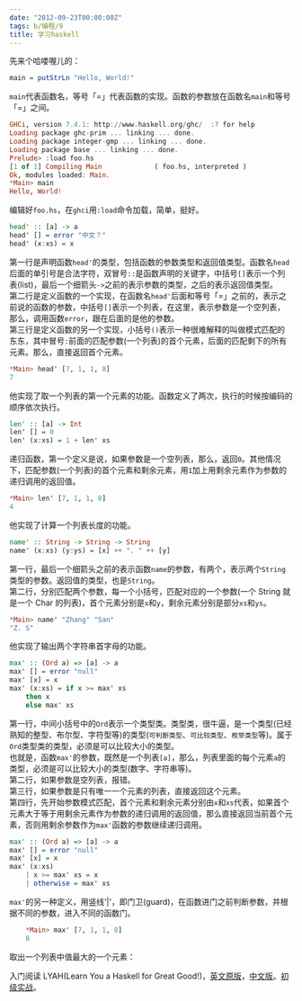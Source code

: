 ```yaml
---
date: "2012-09-23T00:00:00Z"
tags: b/编程/9
title: 学习haskell
---
```


先来个哈喽喔儿的：

```haskell
main = putStrLn "Hello, World!"
```

`main`代表函数名，等号「=」代表函数的实现。函数的参数放在函数名`main`和等号「=」之间。

```haskell
GHCi, version 7.4.1: http://www.haskell.org/ghc/  :? for help
Loading package ghc-prim ... linking ... done.
Loading package integer-gmp ... linking ... done.
Loading package base ... linking ... done.
Prelude> :load foo.hs
[1 of 1] Compiling Main             ( foo.hs, interpreted )
Ok, modules loaded: Main.
*Main> main
Hello, World!
```

编辑好`foo.hs`，在`ghci`用`:load`命令加载，简单，挺好。

```haskell
head' :: [a] -> a
head' [] = error "中文？"
head' (x:xs) = x
```

第一行是声明函数`head'`的类型，包括函数的参数类型和返回值类型。函数名`head`后面的单引号是合法字符，双冒号`::`是函数声明的关键字，中括号`[]`表示一个列表(list)，最后一个细箭头`->`之前的表示参数的类型，之后的表示返回值类型。  
第二行是定义函数的一个实现，在函数名`head'`后面和等号「=」之前的，表示之前说的函数的参数，中括号`[]`表示一个列表，在这里，表示参数是一个空列表，那么，调用函数`error`，跟在后面的是他的参数。  
第三行是定义函数的另一个实现，小括号`()`表示一种很难解释的叫做模式匹配的东东，其中冒号`:`前面的匹配参数(一个列表)的首个元素，后面的匹配剩下的所有元素。那么，直接返回首个元素。

```haskell
*Main> head' [7, 1, 1, 8]
7
```

他实现了取一个列表的第一个元素的功能。函数定义了两次，执行的时候按编码的顺序依次执行。

```haskell
len' :: [a] -> Int
len' [] = 0
len' (x:xs) = 1 + len' xs
```

递归函数，第一个定义是说，如果参数是一个空列表，那么，返回`0`。其他情况下，匹配参数(一个列表)的首个元素和剩余元素，用`1`加上用剩余元素作为参数的递归调用的返回值。

```haskell
*Main> len' [7, 1, 1, 8]
4
```

他实现了计算一个列表长度的功能。

```haskell
name' :: String -> String -> String
name' (x:xs) (y:ys) = [x] ++ ". " ++ [y]
```

第一行，最后一个细箭头之前的表示函数`name`的参数，有两个，表示两个`String`类型的参数。返回值的类型，也是`String`。  
第二行，分别匹配两个参数，每一个小括号，匹配对应的一个参数(一个 String 就是一个 Char 的列表)，首个元素分别是`x`和`y`，剩余元素分别是部分`xs`和`ys`。

```haskell
*Main> name' "Zhang" "San"
"Z. S"
```

他实现了输出两个字符串首字母的功能。

```haskell
max' :: (Ord a) => [a] -> a
max' [] = error "null"
max' [x] = x
max' (x:xs) = if x >= max' xs
    then x
    else max' xs
```

第一行，中间小括号中的`Ord`表示一个类型类。类型类，很牛逼，是一个类型(已经熟知的整型、布尔型、字符型等)的类型(`可判断类型`、`可比较类型`、`枚举类型`等)。属于`Ord`类型类的类型，必须是可以比较大小的类型。  
也就是，函数`max'`的参数，既然是一个列表`[a]`，那么，列表里面的每个元素`a`的类型，必须是可以比较大小的类型(数字、字符串等)。  
第二行，如果参数是空列表，报错。  
第三行，如果参数是只有唯一一个元素的列表，直接返回这个元素。  
第四行，先开始参数模式匹配，首个元素和剩余元素分别由`x`和`xs`代表，如果首个元素大于等于用剩余元素作为参数的递归调用的返回值，那么直接返回当前首个元素，否则用剩余参数作为`max'`函数的参数继续递归调用。

```haskell
max' :: (Ord a) => [a] -> a
max' [] = error "null"
max' [x] = x
max' (x:xs)
    | x >= max' xs = x
    | otherwise = max' xs
```

`max'`的另一种定义，用竖线'|'，即门卫(guard)，在函数进门之前判断参数，并根据不同的参数，进入不同的函数门。

```haskell
    *Main> max' [7, 1, 1, 8]
    8
```

取出一个列表中值最大的一个元素：

入门阅读 LYAH(Learn You a Haskell for Great Good!)，[英文原版][1]，[中文版][2]。[初级实战][3]。

[1]: http://learnyouahaskell.com/
[2]: http://fleurer-lee.com/lyah/
[3]: http://lilydjwg.is-programmer.com/tag/Haskell
